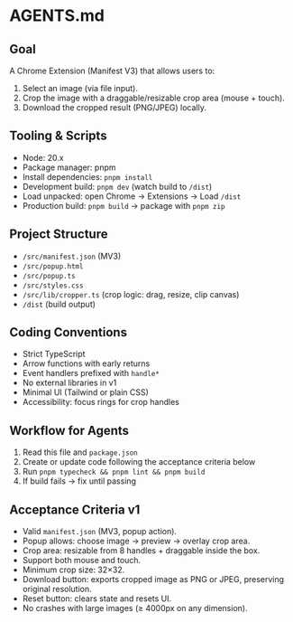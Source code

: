 # AGENTS.md

## Goal
A Chrome Extension (Manifest V3) that allows users to:
1. Select an image (via file input).
2. Crop the image with a draggable/resizable crop area (mouse + touch).
3. Download the cropped result (PNG/JPEG) locally.

## Tooling & Scripts
- Node: 20.x
- Package manager: pnpm
- Install dependencies: `pnpm install`
- Development build: `pnpm dev` (watch build to `/dist`)
- Load unpacked: open Chrome → Extensions → Load `/dist`
- Production build: `pnpm build` → package with `pnpm zip`

## Project Structure
- `/src/manifest.json` (MV3)
- `/src/popup.html`
- `/src/popup.ts`
- `/src/styles.css`
- `/src/lib/cropper.ts` (crop logic: drag, resize, clip canvas)
- `/dist` (build output)

## Coding Conventions
- Strict TypeScript
- Arrow functions with early returns
- Event handlers prefixed with `handle*`
- No external libraries in v1
- Minimal UI (Tailwind or plain CSS)
- Accessibility: focus rings for crop handles

## Workflow for Agents
1. Read this file and `package.json`
2. Create or update code following the acceptance criteria below
3. Run `pnpm typecheck && pnpm lint && pnpm build`
4. If build fails → fix until passing

## Acceptance Criteria v1
- Valid `manifest.json` (MV3, popup action).
- Popup allows: choose image → preview → overlay crop area.
- Crop area: resizable from 8 handles + draggable inside the box.
- Support both mouse and touch.
- Minimum crop size: 32×32.
- Download button: exports cropped image as PNG or JPEG, preserving original resolution.
- Reset button: clears state and resets UI.
- No crashes with large images (≥ 4000px on any dimension).

